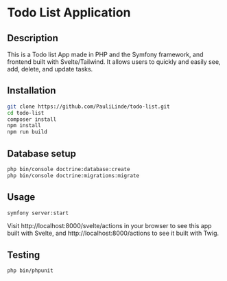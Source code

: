 # Todo List Application

## Description

This is a Todo list App made in PHP and the Symfony framework, and frontend built with Svelte/Tailwind. 
It allows users to quickly and easily see, add, delete, and update tasks.

## Installation

```bash
git clone https://github.com/PauliLinde/todo-list.git
cd todo-list
composer install
npm install
npm run build
```

## Database setup

```bash
php bin/console doctrine:database:create
php bin/console doctrine:migrations:migrate
```

## Usage

```bash
symfony server:start
```
Visit http://localhost:8000/svelte/actions in your browser to see this app built with Svelte,
and http://localhost:8000/actions to see it built with Twig.

## Testing

```bash
php bin/phpunit
```

